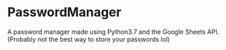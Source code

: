 # PasswordManager
A password manager made using Python3.7 and the Google Sheets API. (Probably not the best way to store your passwords lol)
